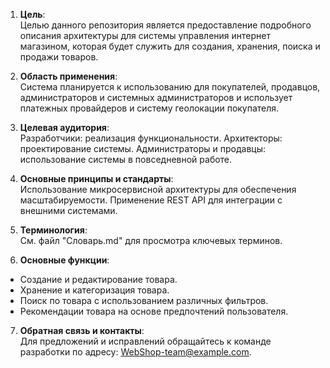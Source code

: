 1. **Цель**:  
Целью данного репозитория является предоставление подробного описания архитектуры для системы управления интернет магазином, которая будет служить для создания, хранения, поиска и продажи товаров.

2. **Область применения**:  
Система планируется к использованию для покупателей, продавцов, администраторов и системных администраторов и использует платежных провайдеров и систему геолокации покупателя.

3. **Целевая аудитория**:  
Разработчики: реализация функциональности.
Архитекторы: проектирование системы.
Администраторы и продавцы: использование системы в повседневной работе.

4. **Основные принципы и стандарты**:  
Использование микросервисной архитектуры для обеспечения масштабируемости.
Применение REST API для интеграции с внешними системами.

5. **Терминология**:  
См. файл "Словарь.md" для просмотра ключевых терминов.

6. **Основные функции**:  
- Создание и редактирование товара.
- Хранение и категоризация товара.
- Поиск по товара с использованием различных фильтров.
- Рекомендации товара на основе предпочтений пользователя.

7. **Обратная связь и контакты**:  
Для предложений и исправлений обращайтесь к команде разработки по адресу: WebShop-team@example.com.
